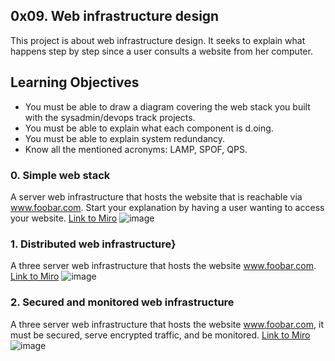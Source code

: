## 0x09. Web infrastructure design

This project is about web infrastructure design. It seeks to explain what happens step by step since a user consults a website from her computer.

## Learning Objectives

- You must be able to draw a diagram covering the web stack you built with the sysadmin/devops track projects.
- You must be able to explain what each component is d.oing.
- You must be able to explain system redundancy.
- Know all the mentioned acronyms: LAMP, SPOF, QPS.

### 0. Simple web stack
A server web infrastructure that hosts the website that is reachable via www.foobar.com. Start your explanation by having a user wanting to access your website.
[Link to Miro](https://miro.com/welcomeonboard/YmdyZFJjRG8yZk51bURCcTJNbmcxcHNzTUF5NmFqTEZkc2hqW[…]V1dXMDNLa3wzMDc0NDU3MzYwMDYxNDk1Njc1?invite_link_id=234368062410)
![image](https://user-images.githubusercontent.com/85319550/144319865-8596837a-6360-49fc-bd17-9e1df94ed5fe.png)

### 1. Distributed web infrastructure}
A three server web infrastructure that hosts the website www.foobar.com.
[Link to Miro](https://miro.com/welcomeonboard/TUpnRGo3MVJWQTZGQkd2WDhpam9iOVNaRTBPMTUwRjFOYnRHa[…]ODgwaEdENHwzMDc0NDU3MzYwMDYxNDk1Njc1?invite_link_id=643413469214)
![image](https://user-images.githubusercontent.com/85319550/144319700-19fc2f6e-e2ac-4373-b4ec-ba5f16778d17.png)

### 2. Secured and monitored web infrastructure
A three server web infrastructure that hosts the website www.foobar.com, it must be secured, serve encrypted traffic, and be monitored.
[Link to Miro](https://miro.com/welcomeonboard/WjBlcW9JSEw5a0JDcjJ0dkx1ckFZWUlHNWVHc25YZVN0OUgxd[…]dk5DdzVHQXwzMDc0NDU3MzYwMjYxMzQwNzU3?invite_link_id=140828343080)
![image](https://user-images.githubusercontent.com/85319550/144319923-eb7cc8f6-bf79-43e4-9ea7-368508a4dfea.png)
